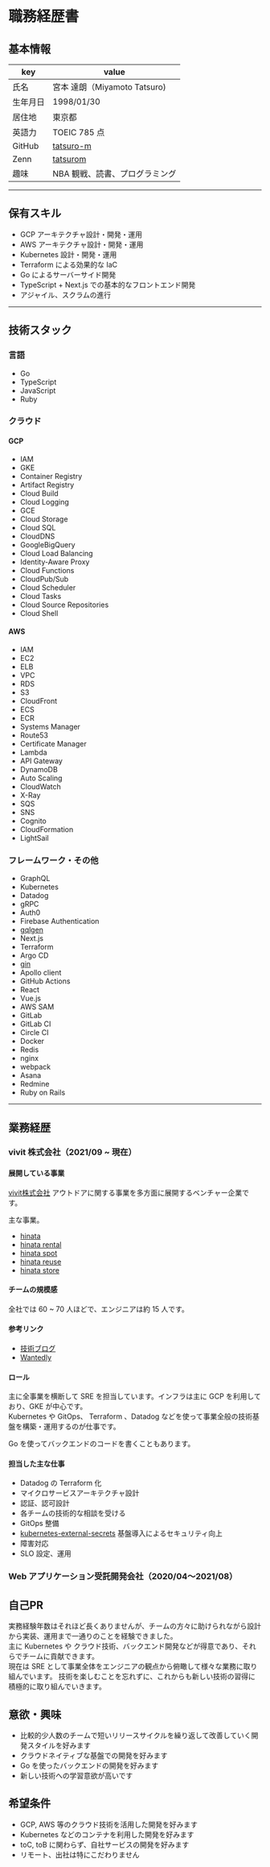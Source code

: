 # 職務経歴書

## 基本情報

|key| value                                     |
|---|-------------------------------------------|
|氏名| 宮本 達朗（Miyamoto Tatsuro)                   |
|生年月日| 1998/01/30                                |
|居住地| 東京都                                       |
|英語力| TOEIC 785 点                               |
|GitHub| [tatsuro-m](https://github.com/tatsuro-m) |
|Zenn| [tatsurom](https://zenn.dev/tatsurom)     |
|趣味| NBA 観戦、読書、プログラミング                         |

---

## 保有スキル

- GCP アーキテクチャ設計・開発・運用
- AWS アーキテクチャ設計・開発・運用
- Kubernetes 設計・開発・運用
- Terraform による効果的な IaC
- Go によるサーバーサイド開発
- TypeScript + Next.js での基本的なフロントエンド開発
- アジャイル、スクラムの進行

---

## 技術スタック

### 言語

- Go
- TypeScript
- JavaScript
- Ruby

### クラウド
#### GCP
- IAM
- GKE
- Container Registry
- Artifact Registry
- Cloud Build
- Cloud Logging
- GCE
- Cloud Storage
- Cloud SQL
- CloudDNS
- GoogleBigQuery
- Cloud Load Balancing
- Identity-Aware Proxy
- Cloud Functions
- CloudPub/Sub
- Cloud Scheduler
- Cloud Tasks
- Cloud Source Repositories
- Cloud Shell

#### AWS

- IAM
- EC2
- ELB
- VPC
- RDS
- S3
- CloudFront
- ECS
- ECR
- Systems Manager
- Route53
- Certificate Manager
- Lambda
- API Gateway
- DynamoDB
- Auto Scaling
- CloudWatch
- X-Ray
- SQS
- SNS
- Cognito
- CloudFormation
- LightSail

### フレームワーク・その他

- GraphQL
- Kubernetes
- Datadog
- gRPC
- Auth0
- Firebase Authentication
- [gqlgen](https://github.com/99designs/gqlgen)
- Next.js
- Terraform
- Argo CD
- [gin](https://github.com/gin-gonic/gin)
- Apollo client
- GitHub Actions
- React
- Vue.js
- AWS SAM
- GitLab
- GitLab CI
- Circle CI
- Docker
- Redis
- nginx
- webpack
- Asana
- Redmine
- Ruby on Rails

---

## 業務経歴
### vivit 株式会社（2021/09 ~ 現在）

#### 展開している事業
[vivit株式会社](https://vivit.co.jp/) アウトドアに関する事業を多方面に展開するベンチャー企業です。

主な事業。
- [hinata](https://hinata.me/)
- [hinata rental](https://hinata-rental.me/)
- [hinata spot](https://hinata-spot.me/)
- [hinata reuse](https://www.hinatareuse.jp/)
- [hinata store](https://hinatastore.jp/)

#### チームの規模感
全社では 60 ~ 70 人ほどで、エンジニアは約 15 人です。

#### 参考リンク
- [技術ブログ](https://vivit.hatenablog.com/)
- [Wantedly](https://en-jp.wantedly.com/companies/vivit)

#### ロール
主に全事業を横断して SRE を担当しています。インフラは主に GCP を利用しており、GKE が中心です。  
Kubernetes や GitOps、 Terraform 、Datadog などを使って事業全般の技術基盤を構築・運用するのが仕事です。

Go を使ってバックエンドのコードを書くこともあります。

#### 担当した主な仕事
- Datadog の Terraform 化
- マイクロサービスアーキテクチャ設計
- 認証、認可設計
- 各チームの技術的な相談を受ける
- GitOps 整備
- [kubernetes-external-secrets](https://github.com/external-secrets/kubernetes-external-secrets) 基盤導入によるセキュリティ向上
- 障害対応
- SLO 設定、運用

### Web アプリケーション受託開発会社（2020/04〜2021/08）

## 自己PR

実務経験年数はそれほど長くありませんが、チームの方々に助けられながら設計から実装、運用まで一通りのことを経験できました。  
主に Kubernetes や クラウド技術、バックエンド開発などが得意であり、それらでチームに貢献できます。  
現在は SRE として事業全体をエンジニアの観点から俯瞰して様々な業務に取り組んでいます。
技術を楽しむことを忘れずに、これからも新しい技術の習得に積極的に取り組んでいきます。

## 意欲・興味

- 比較的少人数のチームで短いリリースサイクルを繰り返して改善していく開発スタイルを好みます
- クラウドネイティブな基盤での開発を好みます
- Go を使ったバックエンドの開発を好みます
- 新しい技術への学習意欲が高いです

## 希望条件
- GCP, AWS 等のクラウド技術を活用した開発を好みます
- Kubernetes などのコンテナを利用した開発を好みます
- toC, toB に関わらず、自社サービスの開発を好みます
- リモート、出社は特にこだわりません
